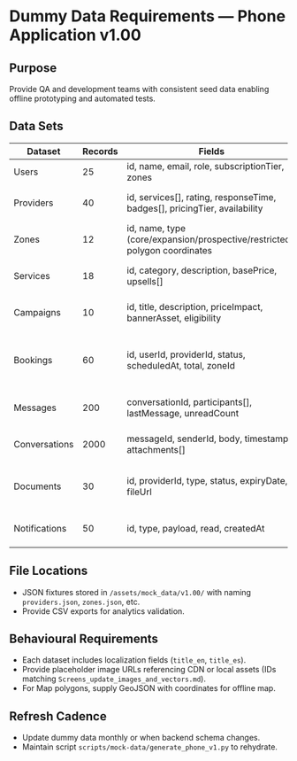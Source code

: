 # Dummy Data Requirements — Phone Application v1.00

## Purpose
Provide QA and development teams with consistent seed data enabling offline prototyping and automated tests.

## Data Sets
| Dataset | Records | Fields | Notes |
| --- | --- | --- | --- |
| Users | 25 | id, name, email, role, subscriptionTier, zones | 10 consumers, 15 providers |
| Providers | 40 | id, services[], rating, responseTime, badges[], pricingTier, availability | Include mix of verified/top rated/sponsored |
| Zones | 12 | id, name, type (core/expansion/prospective/restricted), polygon coordinates | Provide at least 3 polygons per type |
| Services | 18 | id, category, description, basePrice, upsells[] | Align with marketplace taxonomy |
| Campaigns | 10 | id, title, description, priceImpact, bannerAsset, eligibility | Include provider subscription gating |
| Bookings | 60 | id, userId, providerId, status, scheduledAt, total, zoneId | Cover statuses: pending, confirmed, completed, cancelled |
| Messages | 200 | conversationId, participants[], lastMessage, unreadCount | Provide 10 sample conversations |
| Conversations | 2000 | messageId, senderId, body, timestamp, attachments[] | Include attachments sample URLs |
| Documents | 30 | id, providerId, type, status, expiryDate, fileUrl | Cover states pending, approved, rejected |
| Notifications | 50 | id, type, payload, read, createdAt | For booking, compliance, marketplace |

## File Locations
- JSON fixtures stored in `/assets/mock_data/v1.00/` with naming `providers.json`, `zones.json`, etc.
- Provide CSV exports for analytics validation.

## Behavioural Requirements
- Each dataset includes localization fields (`title_en`, `title_es`).
- Provide placeholder image URLs referencing CDN or local assets (IDs matching `Screens_update_images_and_vectors.md`).
- For Map polygons, supply GeoJSON with coordinates for offline map.

## Refresh Cadence
- Update dummy data monthly or when backend schema changes.
- Maintain script `scripts/mock-data/generate_phone_v1.py` to rehydrate.
